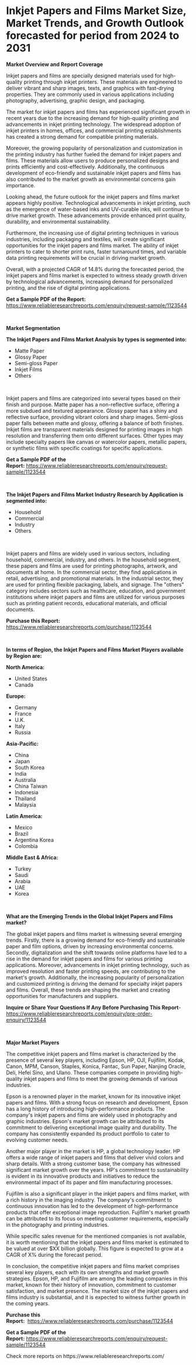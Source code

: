 <p><h1>Inkjet Papers and Films Market Size, Market Trends, and Growth Outlook forecasted for period from 2024 to 2031</h1></p><p><strong>Market Overview and Report Coverage</strong></p>
<p><p>Inkjet papers and films are specially designed materials used for high-quality printing through inkjet printers. These materials are engineered to deliver vibrant and sharp images, texts, and graphics with fast-drying properties. They are commonly used in various applications including photography, advertising, graphic design, and packaging.</p><p>The market for inkjet papers and films has experienced significant growth in recent years due to the increasing demand for high-quality printing and advancements in inkjet printing technology. The widespread adoption of inkjet printers in homes, offices, and commercial printing establishments has created a strong demand for compatible printing materials.</p><p>Moreover, the growing popularity of personalization and customization in the printing industry has further fueled the demand for inkjet papers and films. These materials allow users to produce personalized designs and prints efficiently and cost-effectively. Additionally, the continuous development of eco-friendly and sustainable inkjet papers and films has also contributed to the market growth as environmental concerns gain importance.</p><p>Looking ahead, the future outlook for the inkjet papers and films market appears highly positive. Technological advancements in inkjet printing, such as the emergence of water-based inks and UV-curable inks, will continue to drive market growth. These advancements provide enhanced print quality, durability, and environmental sustainability.</p><p>Furthermore, the increasing use of digital printing techniques in various industries, including packaging and textiles, will create significant opportunities for the inkjet papers and films market. The ability of inkjet printers to cater to shorter print runs, faster turnaround times, and variable data printing requirements will be crucial in driving market growth.</p><p>Overall, with a projected CAGR of 14.8% during the forecasted period, the inkjet papers and films market is expected to witness steady growth driven by technological advancements, increasing demand for personalized printing, and the rise of digital printing applications.</p></p>
<p><strong>Get a Sample PDF of the Report:</strong> <a href="https://www.reliableresearchreports.com/enquiry/request-sample/1123544">https://www.reliableresearchreports.com/enquiry/request-sample/1123544</a></p>
<p>&nbsp;</p>
<p><strong>Market Segmentation</strong></p>
<p><strong>The Inkjet Papers and Films Market Analysis by types is segmented into:</strong></p>
<p><ul><li>Matte Paper</li><li>Glossy Paper</li><li>Semi-gloss Paper</li><li>Inkjet Films</li><li>Others</li></ul></p>
<p>&nbsp;</p>
<p><p>Inkjet papers and films are categorized into several types based on their finish and purpose. Matte paper has a non-reflective surface, offering a more subdued and textured appearance. Glossy paper has a shiny and reflective surface, providing vibrant colors and sharp images. Semi-gloss paper falls between matte and glossy, offering a balance of both finishes. Inkjet films are transparent materials designed for printing images in high resolution and transferring them onto different surfaces. Other types may include specialty papers like canvas or watercolor papers, metallic papers, or synthetic films with specific coatings for specific applications.</p></p>
<p><strong>Get a Sample PDF of the Report:</strong>&nbsp;<a href="https://www.reliableresearchreports.com/enquiry/request-sample/1123544">https://www.reliableresearchreports.com/enquiry/request-sample/1123544</a></p>
<p>&nbsp;</p>
<p><strong>The Inkjet Papers and Films Market Industry Research by Application is segmented into:</strong></p>
<p><ul><li>Household</li><li>Commercial</li><li>Industry</li><li>Others</li></ul></p>
<p>&nbsp;</p>
<p><p>Inkjet papers and films are widely used in various sectors, including household, commercial, industry, and others. In the household segment, these papers and films are used for printing photographs, artwork, and documents at home. In the commercial sector, they find applications in retail, advertising, and promotional materials. In the industrial sector, they are used for printing flexible packaging, labels, and signage. The "others" category includes sectors such as healthcare, education, and government institutions where inkjet papers and films are utilized for various purposes such as printing patient records, educational materials, and official documents.</p></p>
<p><strong>Purchase this Report:</strong>&nbsp; <a href="https://www.reliableresearchreports.com/purchase/1123544">https://www.reliableresearchreports.com/purchase/1123544</a></p>
<p>&nbsp;</p>
<p><strong>In terms of Region, the Inkjet Papers and Films Market Players available by Region are:</strong></p>
<p>
    <p> <strong> North America: </strong>
        <ul>
            <li>United States</li>
            <li>Canada</li>
        </ul>
        </p> 
    <p> <strong> Europe: </strong>
        <ul>
            <li>Germany</li>
            <li>France</li>
            <li>U.K.</li>
            <li>Italy</li>
            <li>Russia</li>
        </ul>
        </p> 
    <p> <strong> Asia-Pacific: </strong>
        <ul>
            <li>China</li>
            <li>Japan</li>
            <li>South Korea</li>
            <li>India</li>
            <li>Australia</li>
            <li>China Taiwan</li>
            <li>Indonesia</li>
            <li>Thailand</li>
            <li>Malaysia</li>
        </ul>
        </p> 
    <p> <strong> Latin America: </strong>
        <ul>
            <li>Mexico</li>
            <li>Brazil</li>
            <li>Argentina Korea</li>
            <li>Colombia</li>
        </ul>
        </p> 
    <p> <strong> Middle East & Africa: </strong>
        <ul>
            <li>Turkey</li>
            <li>Saudi</li>
            <li>Arabia</li>
            <li>UAE</li>
            <li>Korea</li>
        </ul>
    </p>
    </p>
<p>&nbsp;</p>
<p><strong>What are the Emerging Trends in the Global Inkjet Papers and Films market?</strong></p>
<p><p>The global inkjet papers and films market is witnessing several emerging trends. Firstly, there is a growing demand for eco-friendly and sustainable paper and film options, driven by increasing environmental concerns. Secondly, digitalization and the shift towards online platforms have led to a rise in the demand for inkjet papers and films for various printing applications. Moreover, advancements in inkjet printing technology, such as improved resolution and faster printing speeds, are contributing to the market's growth. Additionally, the increasing popularity of personalization and customized printing is driving the demand for specialty inkjet papers and films. Overall, these trends are shaping the market and creating opportunities for manufacturers and suppliers.</p></p>
<p><strong>Inquire or Share Your Questions If Any Before Purchasing This Report</strong>- <a href="https://www.reliableresearchreports.com/enquiry/pre-order-enquiry/1123544">https://www.reliableresearchreports.com/enquiry/pre-order-enquiry/1123544</a></p>
<p>&nbsp;</p>
<p><strong>Major Market Players</strong></p>
<p><p>The competitive inkjet papers and films market is characterized by the presence of several key players, including Epson, HP, OJI, Fujifilm, Kodak, Canon, MPM, Canson, Staples, Konica, Fantac, Sun Paper, Nanjing Oracle, Deli, Hefei Sino, and Ulano. These companies compete in providing high-quality inkjet papers and films to meet the growing demands of various industries.</p><p>Epson is a renowned player in the market, known for its innovative inkjet papers and films. With a strong focus on research and development, Epson has a long history of introducing high-performance products. The company's inkjet papers and films are widely used in photography and graphic industries. Epson's market growth can be attributed to its commitment to delivering exceptional image quality and durability. The company has consistently expanded its product portfolio to cater to evolving customer needs. </p><p>Another major player in the market is HP, a global technology leader. HP offers a wide range of inkjet papers and films that deliver vivid colors and sharp details. With a strong customer base, the company has witnessed significant market growth over the years. HP's commitment to sustainability is evident in its innovative products and initiatives to reduce the environmental impact of its paper and film manufacturing processes.</p><p>Fujifilm is also a significant player in the inkjet papers and films market, with a rich history in the imaging industry. The company's commitment to continuous innovation has led to the development of high-performance products that offer exceptional image reproduction. Fujifilm's market growth can be attributed to its focus on meeting customer requirements, especially in the photography and printing industries.</p><p>While specific sales revenue for the mentioned companies is not available, it is worth mentioning that the inkjet papers and films market is estimated to be valued at over $XX billion globally. This figure is expected to grow at a CAGR of X% during the forecast period.</p><p>In conclusion, the competitive inkjet papers and films market comprises several key players, each with its own strengths and market growth strategies. Epson, HP, and Fujifilm are among the leading companies in this market, known for their history of innovation, commitment to customer satisfaction, and market presence. The market size of the inkjet papers and films industry is substantial, and it is expected to witness further growth in the coming years.</p></p>
<p><strong>Purchase this Report:</strong>&nbsp;&nbsp;<a href="https://www.reliableresearchreports.com/purchase/1123544">https://www.reliableresearchreports.com/purchase/1123544</a></p>
<p></p>
<p><strong>Get a Sample PDF of the Report:</strong>&nbsp;<a href="https://www.reliableresearchreports.com/enquiry/request-sample/1123544">https://www.reliableresearchreports.com/enquiry/request-sample/1123544</a></p>
<p>Check more reports on https://www.reliableresearchreports.com/</p>
